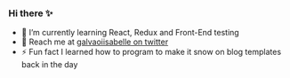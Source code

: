 ### Hi there ✨

- 🌱 I’m currently learning React, Redux and Front-End testing
- 💬 Reach me at [galvaoiisabelle on twitter](https://twitter.com/galvaoiisabelle)
- ⚡ Fun fact I learned how to program to make it snow on blog templates back in the day

